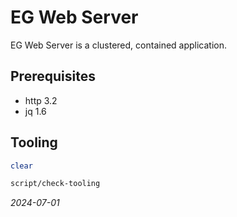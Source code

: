 


# EG Web Server
EG Web Server is a clustered, contained application.


## Prerequisites
* http 3.2
* jq 1.6


## Tooling
```bash
clear
```
```bash
script/check-tooling
```

*2024-07-01*
